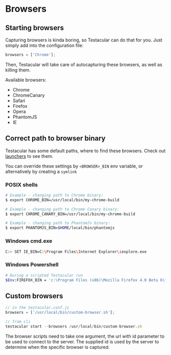 # Browsers

## Starting browsers
Capturing browsers is kinda boring, so Testacular can do that for you.
Just simply add into the configuration file:

```javascript
browsers = ['Chrome'];
```
Then, Testacular will take care of autocapturing these browsers, as
well as killing them.


Available browsers:

- Chrome
- ChromeCanary
- Safari
- Firefox
- Opera
- PhantomJS
- IE


## Correct path to browser binary
Testacular has some default paths, where to find these browsers.
Check out [launchers](https://github.com/vojtajina/testacular/blob/master/lib/launchers) to see them.

You can override these settings by `<BROWSER>_BIN` env variable,
or alternatively by creating a `symlink`

### POSIX shells

```bash
# Example - changing path to Chrome binary:
$ export CHROME_BIN=/usr/local/bin/my-chrome-build

# Example - changing path to Chrome Canary binary:
$ export CHROME_CANARY_BIN=/usr/local/bin/my-chrome-build

# Example - changing path to PhantomJs binary:
$ export PHANTOMJS_BIN=$HOME/local/bin/phantomjs
```

### Windows cmd.exe

```bash
C:> SET IE_BIN=C:\Program Files\Internet Explorer\iexplore.exe
```

### Windows Powershell 

```bash
# During a scripted Testacular run
$Env:FIREFOX_BIN = 'c:\Program Files (x86)\Mozilla Firefox 4.0 Beta 6\firefox.exe'
```

## Custom browsers

```javascript
// in the testacular.conf.js
browsers = ['/usr/local/bin/custom-browser.sh'];

// from cli
testacular start --browsers /usr/local/bin/custom-browser.sh
```
The browser scripts need to take one argument, the url with id parameter to be used to connect to the server. The supplied id is used by the server to determine when the specific browser is captured.
